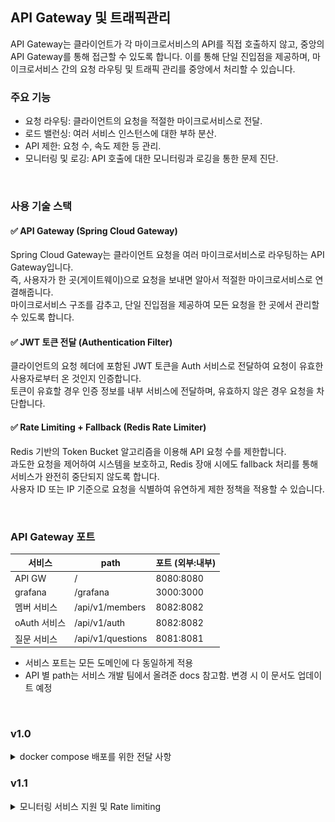 ## API Gateway 및 트래픽관리


API Gateway는 클라이언트가 각 마이크로서비스의 API를 직접 호출하지 않고, 중앙의 API Gateway를 통해 접근할 수 있도록 합니다. 
이를 통해 단일 진입점을 제공하며, 마이크로서비스 간의 요청 라우팅 및 트래픽 관리를 중앙에서 처리할 수 있습니다.

### 주요 기능
* 요청 라우팅: 클라이언트의 요청을 적절한 마이크로서비스로 전달.
* 로드 밸런싱: 여러 서비스 인스턴스에 대한 부하 분산.
* API 제한: 요청 수, 속도 제한 등 관리.
* 모니터링 및 로깅: API 호출에 대한 모니터링과 로깅을 통한 문제 진단.
<br>

### 사용 기술 스택
#### ✅ API Gateway (Spring Cloud Gateway)
Spring Cloud Gateway는 클라이언트 요청을 여러 마이크로서비스로 라우팅하는 API Gateway입니다.     
즉, 사용자가 한 곳(게이트웨이)으로 요청을 보내면 알아서 적절한 마이크로서비스로 연결해줍니다.    
마이크로서비스 구조를 감추고, 단일 진입점을 제공하여 모든 요청을 한 곳에서 관리할 수 있도록 합니다.     

#### ✅ JWT 토큰 전달 (Authentication Filter)
클라이언트의 요청 헤더에 포함된 JWT 토큰을 Auth 서비스로 전달하여 요청이 유효한 사용자로부터 온 것인지 인증합니다.    
토큰이 유효할 경우 인증 정보를 내부 서비스에 전달하며, 유효하지 않은 경우 요청을 차단합니다.   

#### ✅ Rate Limiting + Fallback (Redis Rate Limiter)
Redis 기반의 Token Bucket 알고리즘을 이용해 API 요청 수를 제한합니다.     
과도한 요청을 제어하여 시스템을 보호하고, Redis 장애 시에도 fallback 처리를 통해 서비스가 완전히 중단되지 않도록 합니다.     
사용자 ID 또는 IP 기준으로 요청을 식별하여 유연하게 제한 정책을 적용할 수 있습니다.   

<br>

### API Gateway 포트 
| 서비스 | path | 포트 (외부:내부) |
| --- | --- | --- |
| API GW | / | 8080:8080 |
| grafana | /grafana | 3000:3000 |
| 멤버 서비스  | /api/v1/members | 8082:8082 |
| oAuth 서비스  | /api/v1/auth | 8082:8082 |
| 질문 서비스  | /api/v1/questions |8081:8081 |

* 서비스 포트는 모든 도메인에 다 동일하게 적용
* API 별 path는 서비스 개발 팀에서 올려준 docs 참고함. 변경 시 이 문서도 업데이트 예정 
 
<br>

### v1.0  
<details>
 <summary>docker compose 배포를 위한 전달 사항</summary> 
### docker compose 요청 사항 
#### ✅ grafana 추가 사항 
```
environment:
  - GF_SERVER_ROOT_URL=https://dev.mumulbo.com/grafana/
  - GF_SERVER_SERVE_FROM_SUB_PATH=true 
```
grafana는 최상위 경로에서 login으로 redirect 하고 있기 때문에, mumulbo API GW 에서 /grafana로 진입 시 mmb의 login path 로 리다이렉트 됩니다.         
이를 방지하기 위해 grafana 내부에서 진행하도록 grafana 컨테이너 environment 에서 위 설정값을 세팅해줘야 합니다. 

#### ✅ container name 
api gateway 에 라우팅 규칙 정할 때 컨테이너 이름으로 라우팅되기 때문이 이 부분에 대한 땅땅땅이 필요함 

| 서비스 | container name | 
| --- | --- |
| API GW | api-gateway (이부분은 사실 상관없음요.) |
| 프론트엔드 | frontend-service |
| 멤버 서비스 | member-service |
| 질문 서비스 | question-service |
| 그라파나 | grafana (그라파나는 위 env 설정을 못해서 테스트를 못해봐서.. 코드에는 추가 안되어있음. 수정예정) |
| oAuth ?  | ..모름 |

#### ✅ .env 옵션    
API GW 에서는 local / dev / prod에 대한 구분만 필요합니다. 이부분은 서비스파트의 필요사항과 중복되는 것 같아서 이후에 옵션값으로 수정할 예정입니다.     
before 
```
server:
  port: 8443
```
after
```
server:
  port: ${APPLICATION_PORT}
```
</details>

### v1.1  
<details>
 <summary> 모니터링 서비스 지원 및 Rate limiting </summary> 

## 1. grafana 라우팅 및 모니터링 API 지원
### 개요
mmb v1.0 에서는 api gateway가 grafana의 컨테이너로 라우팅이 되지 않는 문제가 있어서, 현재는 api 로 제공되지 않고 서비스 외부 포트로 클라이언트가 접근하고 있음. 
grafana의 리다이렉션 처리에 대한 현상으로 추정되며, v1.1 기능에 모니터링 서비스에 대한 API 라우팅을 지원한다. 

#### 현상 설명 
```
# grafana 컨테이너 docker compose 
environment:
  - GF_SERVER_ROOT_URL=https://dev.mumulbo.com/grafana/
  - GF_SERVER_SERVE_FROM_SUB_PATH=true 
```

위 옵션을 주고 /grafana 로 접근 시 [https://dev.mumulbo.com/login?redirectTo=%2Fgrafana](https://dev.mumulbo.com/login?redirectTo=%2Fgrafana) 형태로 리디렉션됨. 이는 로그인 과정이 그라파나 로그인이 아닌 무물보 로그인으로 실행되는 것임.  
Gateway의 " RewritePath=/grafana(?/?.*), /${segment} " 도 선언해주었으나 지속적으로 발생하여, 우선은 SERVER_ROOT_URL 을 localhost:3000 으로 선언해서 그라파나 컨테이너의 단독 실행에는 문제가 발생하지 않도록 함 ...  
  
또한 /grafana/login 으로 접근 시 아래 그라파나 프록시 설정에러 페이지가 나옴  
[![intro](https://github.com/A-OverFlow/mmb-docs/raw/main/9_images/hlkim_5_3.png)](https://github.com/A-OverFlow/mmb-docs/blob/main/9_images/hlkim_5_3.png)

### 계획 
- 그라파나의 접근은 grafana.mumulbo.com 으로 진행한다. 
- 모니터링 어플리케이션 repo pull 받아서 로컬 환경에서 api gw -> grafana 컨테이너로 라우팅 확인할 예정 
- 라우팅 정상 동작 확인 후, 리다이렉션 문제 확인. (프론트엔드/모니터랑 담당과 협업 예정)

### 기대 목표 
- 정상으로 라우팅되어 mumulbo 도메인에서 grafana 서비스를 조회할 수 있도록 한다. 


## 2. Rate Limiting 기능 추가 
API Gateway(Spring Cloud Gateway)에서 일정 시간 내 과도한 요청을 차단하여 **시스템 안정성 및 보안성 향상**을 목표로 한다. 
    
### RedisRateLimiter 
요청 제한 기능은 Redis 기반의 Token Bucket 알고리즘을 활용하여 기능을 개발한다.      
Redis는 중앙 캐시로서 작동하므로, 여러 대의 Gateway 인스턴스가 동일한 요청 제한 기준을 공유할 수 있어 **스케일 아웃 환경에서도 일관된 제어가 가능**하다.    
Token Bucket 방식은 요청을 일정 속도로 처리하면서도, 순간적인 트래픽 증가(버스트)에 유연하게 대응할 수 있는 구조로, **서비스 안정성과 사용자 경험을 동시에 고려한 제한 방식**이다.

#### 제한 정책 
- 제한 기준 (셋 중에 하나로 진행 예정)
	- IP 기준 (유력): IP KeyResolver 로 IP 기준으로 트래픽 제한 예정 
	- User ID 기준: 사용자 단위로 도배 제한 
	- IP + User ID 기준 (Custom KeyResolver) : 사용자명 없으면 IP로 fallback. 로그인 유저는 ID 기준으로,, 비로그인 유저는 IP 기준으로 
- Rate Limit Token
	- replenishRate: 10  (1초에 10개 허용) 
	- burstCapacity: 20 (몰릴 경우 20개까지 허용가능)
- 차단 시 응답 
	- HTTP 429 Too Many Requests

### 계획
- redis 연결을 위해 redis 의존성 컨테이너 추가 (기존 auth가 사용하고 있는 redis 와 별개)
- RequestRateLimiter 필터 추가



### 적용 대상 
- Gateway를 통해 접근하는 모든 API 엔드포인트 (/api/**)

```
# application.yml 예시 

filters:
  - name: RequestRateLimiter
    args:
      redis-rate-limiter.replenishRate: 10
      redis-rate-limiter.burstCapacity: 20
      key-resolver: "#{@hybridKeyResolver}"

```

## 3. Fallback 클래스 추가 
Redis를 이용한 Rate limiting 기능은 모든 요청의 처리 여부를 redis에 의존하는 형태임.      
즉, Redis의 장애나 미 연결시 요청을 받아도 제한 판단에 대한 오판이 이루어질 수 있음. 

이를 방지하기 위해 적절한 에러 메시지를 추가하거나 Fallback 응답을 통해 예외 전파를 하고, 모니터링서비스와 연계하여 상황을 전달해야함.   

### 계획 
- redis 연결 실패 시 IP 기준으로 간단하게 막기 
- 로그로 에러 전파 (onErrorResume . .)
- API 경로 별 fallback 허용/차단 판별 (redis가 없어도 fallback으로 허용할 수 있는 서비스는? )

```
return redisRateLimiter.isAllowed(id, routeId).onErrorResume(e -> {
    log.error("Redis 연결 실패로 RateLimit 판단 불가: {}", e.getMessage());
    return Mono.just(new Response(false, -1));
});

```


### 필터 우선 순위 

| 필터명 | 우선순위 | 비고 |
| --- | --- | --- |
| LoggingFilter | -1 | - |
| RateLimiter | - | Route Filter 라 우선순위 설정 X. (커스텀 필터로 사용할 경우 GatewayFilterFactory 필터). Route Filter 보다 우선적으로 실행될 필터는 음수로 우선순위를 둠. |
| JwtAuthenticationFilter | 10 | - |
| PostRoutingLoggingFilter | 10100 | - |

</details>

 
